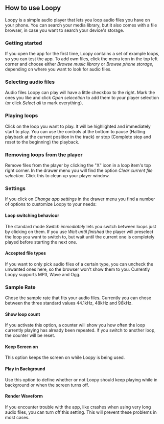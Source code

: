 ## How to use Loopy
Loopy is a simple audio player that lets you loop audio files you have on your phone. You can search
your media library, but it also comes with a file browser, in case you want to search your device's
storage.

### Getting started
If you open the app for the first time, Loopy contains a set of example loops, so you can test the
app. To add own files, click the menu icon in the top left corner and choose either *Browse music
library* or *Browse phone storage*, depending on where you want to look for audio files.

### Selecting audio files
Audio files Loopy can play will have a little checkbox to the right. Mark the ones you like and
click *Open selecetion* to add them to your player selection (or click *Select all* to mark
everything).

### Playing loops
Click on the loop you want to play. It will be highlighted and immediately start to play. You can
use the controls at the bottom to pause (Halting playback at the current position in the track) or
stop (Complete stop and reset to the beginning) the playback.

### Removing loops from the player
Remove files from the player by clicking the "X" icon in a loop item's top right corner. In the
drawer menu you will find the option *Clear current file selection*. Click this to clean up your
player window.

### Settings
If you click on *Change app settings* in the drawer menu you find a number of options to customize
Loopy to your needs:

#### Loop switching behaviour
The standard mode *Switch immediately* lets you switch between loops just by clicking on them. If
you use *Wait until finished* the player will preselect the loop you want to switch to, but wait
until the current one is completely played before starting the next one.

#### Accepted file types
If you want to only pick audio files of a certain type, you can uncheck the unwanted ones here, so
the browser won't show them to you. Currently Loopy supports MP3, Wave and Ogg.

### Sample Rate
Chose the sample rate that fits your audio files. Currently you can chose between the three standard
values 44.1kHz, 48kHz and 96kHz.

#### Show loop count
If you activate this option, a counter will show you how often the loop currently playing has
already been repeated. If you switch to another loop, the counter will be reset.

#### Keep Screen on
This option keeps the screen on while Loopy is being used.

#### Play in Background
Use this option to define whether or not Loopy should keep playing while in background or when the
screen turns off.

#### Render Waveform
If you encounter trouble with the app, like crashes when using very long audio files, you can turn off this setting. This will 
prevent these problems in most cases.


